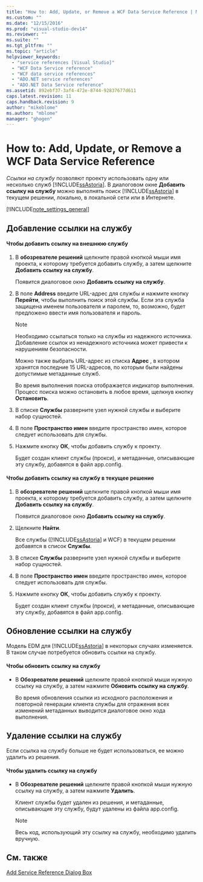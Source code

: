 ```yaml
---
title: "How to: Add, Update, or Remove a WCF Data Service Reference | Microsoft Docs"
ms.custom: ""
ms.date: "12/15/2016"
ms.prod: "visual-studio-dev14"
ms.reviewer: ""
ms.suite: ""
ms.tgt_pltfrm: ""
ms.topic: "article"
helpviewer_keywords: 
  - "service references [Visual Studio]"
  - "WCF Data Service reference"
  - "WCF data service references"
  - "ADO.NET service references"
  - "ADO.NET Data Service reference"
ms.assetid: 892ebf37-3af4-472e-8744-92837677d611
caps.latest.revision: 11
caps.handback.revision: 9
author: "mikeblome"
ms.author: "mblome"
manager: "ghogen"
---
```

# How to: Add, Update, or Remove a WCF Data Service Reference
*Ссылки на службу* позволяют проекту использовать одну или несколько служб [!INCLUDE[ssAstoria](../data-tools/includes/ssastoria_md.md)].  В диалоговом окне **Добавить ссылку на службу** можно выполнять поиск [!INCLUDE[ssAstoria](../data-tools/includes/ssastoria_md.md)] в текущем решении, локально, в локальной сети или в Интернете.  
  
 [!INCLUDE[note_settings_general](../data-tools/includes/note_settings_general_md.md)]  
  
## Добавление ссылки на службу  
  
#### Чтобы добавить ссылку на внешнюю службу  
  
1.  В **обозревателе решений** щелкните правой кнопкой мыши имя проекта, к которому требуется добавить службу, а затем щелкните **Добавить ссылку на службу**.  
  
     Появится диалоговое окно **Добавить ссылку на службу**.  
  
2.  В поле **Address** введите URL\-адрес для службы и нажмите кнопку **Перейти**, чтобы выполнить поиск этой службы.  Если эта служба защищена именем пользователя и паролем, то, возможно, будет предложено ввести имя пользователя и пароль.  
  
    > [!NOTE]
    >  Необходимо ссылаться только на службы из надежного источника.  Добавление ссылок из ненадежного источника может привести к нарушениям безопасности.  
  
     Можно также выбрать URL\-адрес из списка **Адрес** , в котором хранятся последние 15 URL\-адресов, по которым были найдены допустимые метаданные служб.  
  
     Во время выполнения поиска отображается индикатор выполнения.  Процесс поиска можно остановить в любое время, щелкнув кнопку **Остановить**.  
  
3.  В списке **Службы** разверните узел нужной службы и выберите набор сущностей.  
  
4.  В поле **Пространство имен** введите пространство имен, которое следует использовать для службы.  
  
5.  Нажмите кнопку **ОК**, чтобы добавить службу к проекту.  
  
     Будет создан клиент службы \(прокси\), и метаданные, описывающие эту службу, добавятся в файл app.config.  
  
#### Чтобы добавить ссылку на службу в текущее решение  
  
1.  В **обозревателе решений** щелкните правой кнопкой мыши имя проекта, к которому требуется добавить службу, а затем щелкните **Добавить ссылку на службу**.  
  
     Появится диалоговое окно **Добавить ссылку на службу**.  
  
2.  Щелкните **Найти**.  
  
     Все службы \([!INCLUDE[ssAstoria](../data-tools/includes/ssastoria_md.md)] и WCF\) в текущем решении добавятся в список **Службы**.  
  
3.  В списке **Службы** разверните узел нужной службы и выберите набор сущностей.  
  
4.  В поле **Пространство имен** введите пространство имен, которое следует использовать для службы.  
  
5.  Нажмите кнопку **ОК**, чтобы добавить службу к проекту.  
  
     Будет создан клиент службы \(прокси\), и метаданные, описывающие эту службу, добавятся в файл app.config.  
  
## Обновление ссылки на службу  
 Модель EDM для [!INCLUDE[ssAstoria](../data-tools/includes/ssastoria_md.md)] в некоторых случаях изменяется.  В таком случае потребуется обновить ссылки на службу.  
  
#### Чтобы обновить ссылку на службу  
  
-   В **Обозревателе решений** щелкните правой кнопкой мыши нужную ссылку на службу, а затем нажмите **Обновить ссылку на службу**.  
  
     Во время обновления ссылки из исходного расположения и повторной генерации клиента службы для отражения всех изменений метаданных выводится диалоговое окно хода выполнения.  
  
## Удаление ссылки на службу  
 Если ссылка на службу больше не будет использоваться, ее можно удалить из решения.  
  
#### Чтобы удалить ссылку на службу  
  
-   В **Обозревателе решений** щелкните правой кнопкой мыши нужную ссылку на службу, а затем нажмите **Удалить**.  
  
     Клиент службы будет удален из решения, и метаданные, описывающие эту службу, будут удалены из файла app.config.  
  
    > [!NOTE]
    >  Весь код, использующий эту ссылку на службу, необходимо удалить вручную.  
  
## См. также  
 [Add Service Reference Dialog Box](../Topic/Add%20Service%20Reference%20Dialog%20Box.md)